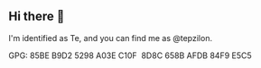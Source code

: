 ## Hi there 👋

I'm identified as Te, and you can find me as @tepzilon.

GPG: 85BE B9D2 5298 A03E C10F  8D8C 658B AFDB 84F9 E5C5

<!--
**tepzilon/tepzilon** is a ✨ _special_ ✨ repository because its `README.md` (this file) appears on your GitHub profile.

Here are some ideas to get you started:

- 🔭 I’m currently working on ...
- 🌱 I’m currently learning ...
- 👯 I’m looking to collaborate on ...
- 🤔 I’m looking for help with ...
- 💬 Ask me about ...
- 📫 How to reach me: ...
- 😄 Pronouns: ...
- ⚡ Fun fact: ...
-->
